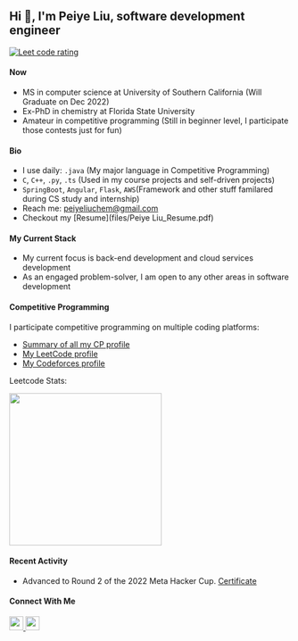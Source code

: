 ## Hi 👋, I'm Peiye Liu, software development engineer 
<p align="left">
  <a href="https://leetcode.com/lpychemistry/">
    <img src="https://cp-logo.vercel.app/leetcode/lpychemistry" alt="Leet code rating" />
  </a>
</p>

#### Now
- MS in computer science at University of Southern California (Will Graduate on Dec 2022)
- Ex-PhD in chemistry at Florida State University
- Amateur in competitive programming (Still in beginner level, I participate those contests just for fun)

#### Bio
- I use daily: `.java` (My major language in Competitive Programming)
- `C`, `C++`, `.py`, `.ts` (Used in my course projects and self-driven projects)
- `SpringBoot`, `Angular`, `Flask`, `AWS`(Framework and other stuff familared during CS study and internship)
- Reach me: peiyeliuchem@gmail.com
- Checkout my [Resume](files/Peiye Liu_Resume.pdf)

#### My Current Stack
- My current focus is back-end development and cloud services development
- As an engaged problem-solver, I am open to any other areas in software development

#### Competitive Programming
<p>I participate competitive programming on multiple coding platforms:</p>
<ul>
  <li><a href="https://clist.by/coder/lpychemistry/">Summary of all my CP profile</a></li>
  <li><a href="https://leetcode.com/lpychemistry/">My LeetCode profile</a></li>
  <li><a href="https://codeforces.com/profile/peiyeliu">My Codeforces profile</a></li>
</ul>

<p>Leetcode Stats:</p>
<p float="left">
<img height="273em" src="https://leetcard.jacoblin.cool/lpychemistry?theme=light&font=Sulphur%20Point&ext=contest" />
</p>

#### Recent Activity
<ul>
  <li>Advanced to Round 2 of the 2022 Meta Hacker Cup. <a href="https://www.facebook.com/codingcompetitions/hacker-cup/2022/certificate/814178476407910">Certificate</a></li>
</ul>


#### Connect With Me
<p left="center">
<a href="https://www.linkedin.com/in/peiye-liu/">
  <img src="https://img.shields.io/badge/linkedin-%230077B5.svg?&style=for-the-badge&logo=linkedin&logoColor=white" height=25>
</a> 
<a href="mailto:peiyeliuchem@gmail.com">
  <img src="https://img.shields.io/badge/Gmail-D14836?style=for-the-badge&logo=gmail&logoColor=white" height=25>
</a>
</p>
